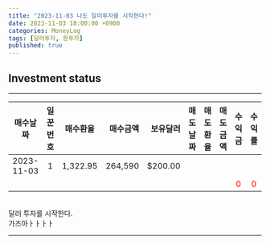 ```yaml
---
title: "2023-11-03 나도 달러투자를 시작한다!"
date: 2023-11-03 18:00:00 +0900
categories: MoneyLog
tags: [달러투자, 환투자]
published: true
---
```


## Investment status
---

| 매수날짜 | 일꾼번호 | 매수환율 | 매수금액 | 보유달러 | 매도날짜 | 매도환율 | 매도금액 | 수익금 | 수익률 |
|:----:|:----:|:----:|----:|----:|:----:|:----:|----:|:----:|:----:|
| 2023-11-03 | 1| 1,322.95 | 264,590 | $200.00 | | | | | |
|            |  |          |         |         | | | |<span style="color:red">0</span>|<span style="color:red">0</span>|

<br>
달러 투자를 시작한다.<br>
가즈아ㅏㅏㅏㅏ<br>

---
